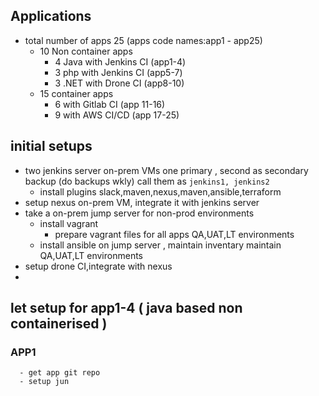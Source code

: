 ## Applications
* total number of apps 25 (apps code names:app1 - app25)
  - 10 Non container apps
    - 4 Java with Jenkins CI (app1-4)
    - 3 php with Jenkins CI (app5-7)
    - 3 .NET with Drone CI (app8-10)
  - 15 container apps
    - 6 with Gitlab CI (app 11-16)
    - 9 with AWS CI/CD (app 17-25)
## initial setups
  - two jenkins server on-prem VMs one primary , second as secondary backup (do backups wkly)   call them as ` jenkins1, jenkins2 `
      - install plugins slack,maven,nexus,maven,ansible,terraform
  - setup nexus on-prem VM, integrate it with jenkins server
  - take a on-prem jump server for non-prod environments
      - install vagrant
          - prepare vagrant files for all apps QA,UAT,LT environments
      - install ansible on jump server , maintain inventary maintain QA,UAT,LT environments
  - setup drone CI,integrate with nexus
  - 
## let setup for app1-4 ( java based non containerised )
   ### APP1
      - get app git repo
      - setup jun

